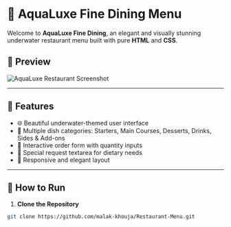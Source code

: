 # 🌊 AquaLuxe Fine Dining Menu

Welcome to **AquaLuxe Fine Dining**, an elegant and visually stunning underwater restaurant menu built with pure **HTML** and **CSS**.

## 📸 Preview

![AquaLuxe Restaurant Screenshot](https://cdn.boatinternational.com/convert/bi_prd/bi/library_images/CRWiAYl0RJS1toiFjsG1_Underwater-restaurants-NIYAMA-Subsix.jpg/r%5Bwidth%5D=1920/CRWiAYl0RJS1toiFjsG1_Underwater-restaurants-NIYAMA-Subsix.webp)

---

## 🧾 Features

- 🌐 Beautiful underwater-themed user interface
- 🐚 Multiple dish categories: Starters, Main Courses, Desserts, Drinks, Sides & Add-ons
- 🧮 Interactive order form with quantity inputs
- 📝 Special request textarea for dietary needs
- 📱 Responsive and elegant layout

---

## 🚀 How to Run

1. **Clone the Repository**

```bash
git clone https://github.com/malak-khouja/Restaurant-Menu.git
